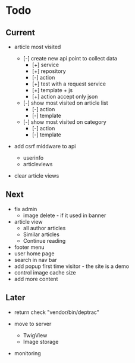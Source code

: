# Todo

## Current

- article most visited
  - [-] create new api point to collect data
    - [+] service
    - [+] repository
    - [-] action
    - [+] test with a request service
    - [+] template + js
    - [+] action accept only json
  - [-] show most visited on article list
    - [-] action
    - [-] template
  - [-] show most visited on category
    - [-] action
    - [-] template

- add csrf middware to api
  - userinfo
  - articleviews

- clear article views

## Next

- fix admin
  - image delete - if it used in banner
- article view
  - all author articles
  - Similar articles
  - Continue reading
- footer menu
- user home page
- search in nav bar
- add popup first time visitor - the site is a demo
- control image cache size
- add more content

## Later

- return check "vendor/bin/deptrac"

- move to server
  - TwigView
  - Image storage

- monitoring
